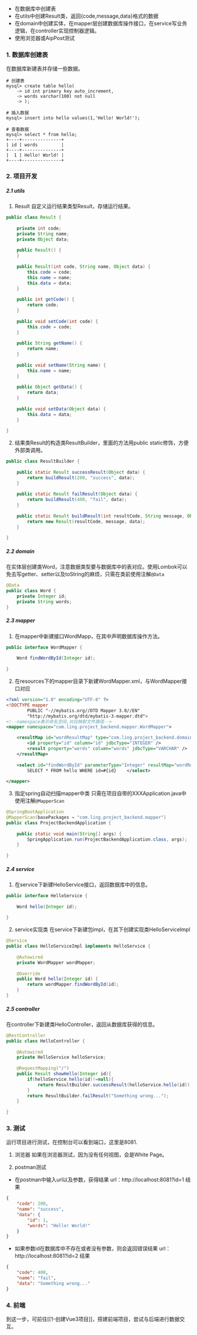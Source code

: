 - 在数据库中创建表
- 在utils中创建Result类，返回{code,message,data}格式的数据
- 在domain中创建实体，在mapper层创建数据库操作接口，在service写业务逻辑，在controller实现控制器逻辑。
- 使用浏览器或AipPost测试

### 1. 数据库创建表
在数据库新建表并存储一些数据。
```mysql
# 创建表
mysql> create table hello(
    -> id int primary key auto_increment,
    -> words varchar(100) not null
    -> );

# 插入数据
mysql> insert into hello values(1,'Hello! World!');

# 查看数据
mysql> select * from hello;
+----+---------------+
| id | words         |
+----+---------------+
|  1 | Hello! World! |
+----+---------------+
```

### 2. 项目开发
##### 2.1 utils
1. Result
自定义运行结果类型Result，存储运行结果。
```java  
public class Result {  
  
    private int code;  
    private String name;  
    private Object data;  
  
    public Result() {  
    }  
  
    public Result(int code, String name, Object data) {  
        this.code = code;  
        this.name = name;  
        this.data = data;  
    }  
  
    public int getCode() {  
        return code;  
    }  
  
    public void setCode(int code) {  
        this.code = code;  
    }  
  
    public String getName() {  
        return name;  
    }  
  
    public void setName(String name) {  
        this.name = name;  
    }  
  
    public Object getData() {  
        return data;  
    }  
  
    public void setData(Object data) {  
        this.data = data;  
    }  
  
}
```

2. 结果类Result的构造类ResultBuilder，里面的方法用public static修饰，方便外部类调用。
```java
public class ResultBuilder {  
  
    public static Result successResult(Object data) {  
        return buildResult(200, "success", data);  
    }  
  
    public static Result failResult(Object data) {  
        return buildResult(400, "fail", data);  
    }  
  
    public static Result buildResult(int resultCode, String message, Object data) {  
        return new Result(resultCode, message, data);  
    }  
  
}
```

##### 2.2 domain
在实体层创建类Word，注意数据类型要与数据库中的表对应。使用Lombok可以免去写getter、setter以及toString的麻烦，只需在类前使用注解`@Data`
```java  
@Data  
public class Word {  
    private Integer id;  
    private String words;  
}
```

##### 2.3 mapper
1. 在mapper中新建接口WordMapp，在其中声明数据库操作方法。
```java
public interface WordMapper {  
  
    Word findWordById(Integer id);  
  
}
```

2. 在resources下的mapper目录下新建WordMapper.xml，与WordMapper接口对应
```xml
<?xml version="1.0" encoding="UTF-8" ?>  
<!DOCTYPE mapper  
        PUBLIC "-//mybatis.org//DTD Mapper 3.0//EN"  
        "http://mybatis.org/dtd/mybatis-3-mapper.dtd">  
<!--namespace表示命名空间,对应映射文件路径-->  
<mapper namespace="com.ling.project_backend.mapper.WordMapper">  

    <resultMap id="wordResultMap" type="com.ling.project_backend.domain.Word">  
        <id property="id" column="id" jdbcType="INTEGER" />  
        <result property="words" column="words" jdbcType="VARCHAR" />  
    </resultMap>  
  
    <select id="findWordById" parameterType="Integer" resultMap="wordResultMap">  
        SELECT * FROM hello WHERE id=#{id}    </select>  
  
</mapper>
```

3. 指定spring自动扫描mapper中类
只需在项目自带的XXXApplication.java中使用注解`@MapperScan`
```java
@SpringBootApplication  
@MapperScan(basePackages = "com.ling.project_backend.mapper")  
public class ProjectBackendApplication {  
  
    public static void main(String[] args) {  
        SpringApplication.run(ProjectBackendApplication.class, args);  
    }  
  
}
```

##### 2.4 service
1. 在service下新建HelloService接口，返回数据库中的信息。
```java
public interface HelloService {  
  
    Word hello(Integer id);  
  
}
```

2. service实现类
在service下新建包impl，在其下创建实现类HelloServiceImpl
```java
@Service  
public class HelloServiceImpl implements HelloService {  
  
    @Autowired  
    private WordMapper wordMapper;  
  
    @Override  
    public Word hello(Integer id) {  
        return wordMapper.findWordById(id);  
    }  
}
```

##### 2.5 controller
在controller下新建类HelloController，返回从数据库获得的信息。
```java
@RestController  
public class HelloController {  
  
    @Autowired  
    private HelloService helloService;  
  
    @RequestMapping("/")  
    public Result showHello(Integer id){  
        if(helloService.hello(id)!=null){  
            return ResultBuilder.successResult(helloService.hello(id));  
        }  
        return ResultBuilder.failResult("Something wrong...");  
    }  
  
}
```

### 3. 测试
运行项目进行测试，在控制台可以看到端口，这里是8081.
1. 浏览器
如果在浏览器测试，因为没有任何视图，会是White Page。

2. postman测试
- 在postman中输入url以及参数，获得结果
url：http://localhost:8081?id=1
结果
```json
{
    "code": 200,
    "name": "success",
    "data": {
        "id": 1,
        "words": "Hello! World!"
    }
}
```

- 如果参数id在数据库中不存在或者没有参数，则会返回错误结果
url：http://localhost:8081?id=2
结果
```json
{
    "code": 400,
    "name": "fail",
    "data": "Something wrong..."
}
```

### 4. 前端
到这一步，可前往[[1-创建Vue3项目]]，搭建前端项目，尝试与后端进行数据交互。